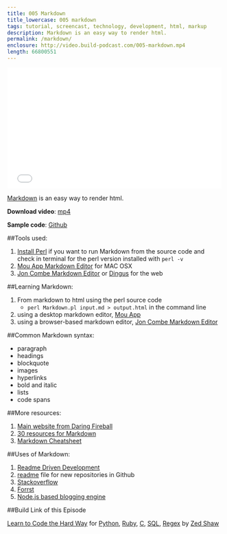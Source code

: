 ```yaml
---
title: 005 Markdown
title_lowercase: 005 markdown
tags: tutorial, screencast, technology, development, html, markup
description: Markdown is an easy way to render html.
permalink: /markdown/
enclosure: http://video.build-podcast.com/005-markdown.mp4
length: 66800551
---
```


<div id="video"><iframe src="//player.vimeo.com/video/45306224" width="500" height="281" frameborder="0" webkitallowfullscreen mozallowfullscreen allowfullscreen></iframe></div>

[Markdown](http://daringfireball.net/projects/markdown/) is an easy way to render html.

<p><strong>Download video</strong>: <a href="http://video.build-podcast.com/005-markdown.mp4" download="build-podcast-005-markdown.mp4">mp4</a></p>

**Sample code**: [Github](https://github.com/sayanee/build-podcast/tree/master/005-markdown)

##Tools used:

1. [Install Perl](http://www.perl.org/get.html) if you want to run Markdown from the source code and check in terminal for the perl version installed with `perl -v`
1. [Mou App Markdown Editor](http://mouapp.com/) for MAC OSX
1. [Jon Combe Markdown Editor](http://joncom.be/experiments/markdown-editor/edit/) or [Dingus](http://daringfireball.net/projects/markdown/dingus) for the web

##Learning Markdown:

1. From markdown to html using the perl source code
    - `perl Markdown.pl input.md > output.html` in the command line
1. using a desktop markdown editor, [Mou App](http://mouapp.com/)
1. using a browser-based markdown editor, [Jon Combe Markdown Editor](http://joncom.be/experiments/markdown-editor/edit/)

##Common Markdown syntax:

- paragraph
- headings
- blockquote
- images
- hyperlinks
- bold and italic
- lists
- code spans

##More resources:

1. [Main website from Daring Fireball](http://daringfireball.net/projects/markdown/)
1. [30 resources for Markdown](http://designshack.net/articles/html/mastering-markdown-30-resources-apps-and-tutorials-to-get-you-started/)
1. [Markdown Cheatsheet](http://packetlife.net/media/library/16/Markdown.pdf)

##Uses of Markdown:

1. [Readme Driven Development](http://tom.preston-werner.com/2010/08/23/readme-driven-development.html)
1. [readme](https://github.com/new) file for new repositories in Github
1. [Stackoverflow](http://stackoverflow.com/)
1. [Forrst](http://forrst.com/)
1. [Node.js based blogging engine](https://github.com/creationix/wheat)

##Build Link of this Episode

[Learn to Code the Hard Way](http://learncodethehardway.org/) for [Python](http://learnpythonthehardway.org/book/), [Ruby](http://ruby.learncodethehardway.org/book/), [C](http://c.learncodethehardway.org/book/), [SQL](http://sql.learncodethehardway.org/book/), [Regex](http://regex.learncodethehardway.org/book/) by [Zed Shaw](http://zedshaw.com/#/start)

